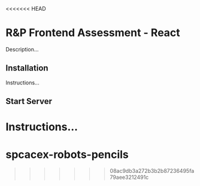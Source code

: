 <<<<<<< HEAD
# R&P Frontend Assessment - React

Description...

## Installation

Instructions...

## Start Server

Instructions...
=======
# spcacex-robots-pencils
>>>>>>> 08ac9db3a272b3b2b87236495fa79aee3212491c
